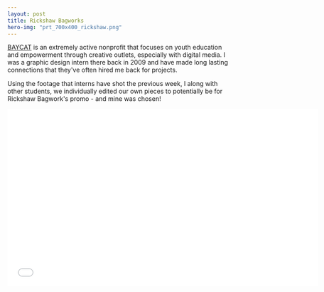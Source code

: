 ```yaml
---
layout: post
title: Rickshaw Bagworks
hero-img: "prt_700x400_rickshaw.png"
---
```


<a href="http://baycat.org" target="blank">BAYCAT</a> is an extremely active nonprofit that focuses on youth education and empowerment through creative outlets, especially with digital media. I was a graphic design intern there back in 2009 and have made long lasting connections that they've often hired me back for projects.

Using the footage that interns have shot the previous week, I along with other students, we individually edited our own pieces to potentially be for Rickshaw Bagwork's promo - and mine was chosen!

<iframe class="video-media" src="//player.vimeo.com/video/78358742" width="700" height="400" frameborder="0" webkitallowfullscreen mozallowfullscreen allowfullscreen></iframe>
